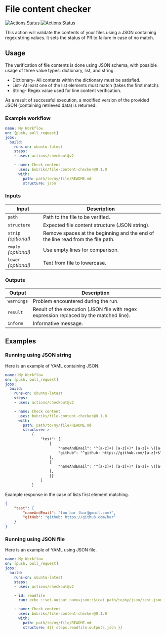 # File content checker

[![Actions Status](https://github.com/bubriks/file-content-checker/workflows/Lint/badge.svg)](https://github.com/bubriks/file-content-checker/actions)
[![Actions Status](https://github.com/bubriks/file-content-checker/workflows/Integration%20Test/badge.svg)](https://github.com/bubriks/file-content-checker/actions)

This action will validate the contents of your files using a JSON containing regex string values. It sets the status of PR to failure in case of no match.

## Usage

The verification of file contents is done using JSON schema, with possible usage of three value types: dictionary, list, and string.

- Dictionary- All contents within the dictionary must be satisfied.
- List- At least one of the list elements must match (takes the first match).
- String- Regex value used for line content verification.

As a result of successful execution, a modified version of the provided JSON (containing retrieved data) is returned.

### Example workflow

```yaml
name: My Workflow
on: [push, pull_request]
jobs:
  build:
    runs-on: ubuntu-latest
    steps:
    - uses: actions/checkout@v2

    - name: Check content
      uses: bubriks/file-content-checker@0.1.0
      with:
        path: path/to/my/file/README.md
        structure: json
```

### Inputs

| Input                                             | Description                                        |
|------------------------------------------------------|-----------------------------------------------|
| `path`  | Path to the file to be verified.    |
| `structure` | Expected file content structure (JSON string).    |
| `strip` _(optional)_  | Remove spaces at the beginning and the end of the line read from the file path.    |
| `empty` _(optional)_  | Use empty lines for comparison.    |
| `lower` _(optional)_  | Text from file to lowercase.    |

### Outputs

| Output                                             | Description                                        |
|------------------------------------------------------|-----------------------------------------------|
| `warnings`  | Problem encountered during the run.    |
| `result`  | Result of the execution (JSON file with regex expression replaced by the matched line).    |
| `inform`  | Informative message.    |

## Examples

### Running using JSON string

Here is an example of YAML containing JSON.

```yaml
name: My Workflow
on: [push, pull_request]
jobs:
  build:
    runs-on: ubuntu-latest
    steps:
    - uses: actions/checkout@v2

    - name: Check content
      uses: bubriks/file-content-checker@0.1.0
      with:
        path: path/to/my/file/README.md
        structure: >
            {
                "test": [
                    {
                        "nameAndEmail": "^[a-z]+( [a-z]+)* [a-z]+ \([a-z]+@gmail.com\)$",
                        "gitHub": "^github: https://github.com/[a-z]+$"
                    },
                    {
                        "nameAndEmail": "^[a-z]+( [a-z]+)* [a-z]+ \([a-z]+@gmail.com\)$"
                    },
                    {}
                ]
            }
```

Example response in the case of lists first element matching.


```json
{
    "test": {
        "nameAndEmail": "foo bar (bar@gmail.com)", 
        "gitHub": "github: https://github.com/bar"
    }
}
```

### Running using JSON file

Here is an example of YAML using JSON file.

```yaml
name: My Workflow
on: [push, pull_request]
jobs:
  build:
    runs-on: ubuntu-latest
    steps:
    - uses: actions/checkout@v2

    - id: readfile
      run: echo ::set-output name=json::$(cat path/to/my/json/test.json)

    - name: Check content
      uses: bubriks/file-content-checker@0.1.0
      with:
        path: path/to/my/file/README.md
        structure: ${{ steps.readfile.outputs.json }}
```